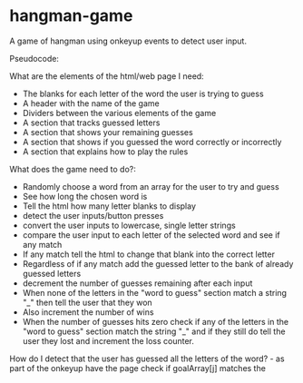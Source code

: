 # hangman-game
A game of hangman using onkeyup events to detect user input.

Pseudocode:

What are the elements of the html/web page I need:
- The blanks for each letter of the word the user is trying to guess
- A header with the name of the game
- Dividers between the various elements of the game
- A section that tracks guessed letters 
- A section that shows your remaining guesses
- A section that shows if you guessed the word correctly or incorrectly
- A section that explains how to play the rules

What does the game need to do?:
- Randomly choose a word from an array for the user to try and guess
    <!-- Also create a button that runs the randomization function to start the game -->
    <!-- Array[Math.floor(math.random()*array.length)] I think to select the word -->
- See how long the chosen word is
    <!-- string.length() I think -->
- Tell the html how many letter blanks to display
    <!-- Some document.getElementbyId.innerhtml("string") or other thing to change the string check the rock paper scissors activity for how I did made the string change -->
    <!-- Use the document.createElement thing I found to create a number of blank <P> elements in the hangmanbox equal to the string.length (or the array.length if I end up going with the method of splitting the chosen word into letters and making that an array of its own)  -->
- detect the user inputs/button presses
    <!-- This is the onkeyup function thingy -->
- convert the user inputs to lowercase, single letter strings
    <!-- Use the .toLowerCase or the /toUpperCase to make it simpler to match (incase someone has caps lock or holds shift or something) -->
- compare the user input to each letter of the selected word and see if any match
    <!-- I guess use a loop over the chosen word and use charAt to check if it matches ever?
    Maybe have the system create an array from the letters of the chosen word and then run forEach on that created array? -->
- If any match tell the html to change that blank into the correct letter
    <!-- the function the forEach runs will be a if/else to change the document.  I think it's something like document.getelementsbyClass("goalLetter").innnerHtml = array[i]-->
- Regardless of if any match add the guessed letter to the bank of already guessed letters
- decrement the number of guesses remaining after each input
- When none of the letters in the "word to guess" section match a string "_" then tell the user that they won
- Also increment the number of wins
- When the number of guesses hits zero check if any of the letters in the "word to guess" section match the string "_" and if they still do tell the user they lost and increment the loss counter.





How do I detect that the user has guessed all the letters of the word?
    - as part of the onkeyup have the page check if goalArray[j] matches the <p id=j> 